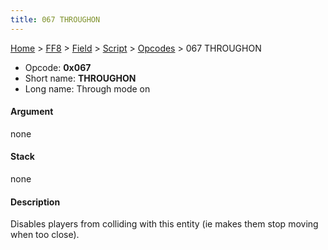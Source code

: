 ```yaml
---
title: 067 THROUGHON
---
```


[Home](/Main%20Page.md) > [FF8](/FF8.md) > [Field](/FF8/Field.md) > [Script](/FF8/Field/Script.md) > [Opcodes](/FF8/Field/Script/Opcodes.md) > 067 THROUGHON

-   Opcode: **0x067**
-   Short name: **THROUGHON**
-   Long name: Through mode on

#### Argument

none

#### Stack

none

#### Description

Disables players from colliding with this entity (ie makes them stop
moving when too close).
